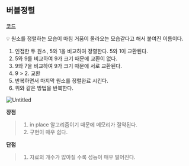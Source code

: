 ## 버블정렬
[코드](https://github.com/KANGYONGSU23/CodingTest/blob/main/%ED%94%84%EB%A1%9C%EA%B7%B8%EB%9E%98%EB%A8%B8%EC%8A%A4/1/42748.%E2%80%85K%EB%B2%88%EC%A7%B8%EC%88%98/%EB%B2%84%EB%B8%94%EC%A0%95%EB%A0%AC.js)

<aside>
💡 원소를 정렬하는 모습이 마침 거품이 올라오는 모습같다고 해서 붙여진 이름이다.

</aside>

1. 인접한 두 원소, 5와 1을 비교하여 정렬한다. 5와 1이 교환된다.
2. 5와 9를 비교하여 9가 크기 때문에 교환이 없다.
3. 9와 7을 비교하여 9가 크기 때문에 서로 교환된다.
4. 9 > 2. 교환
5. 반복하면서 마지막 원소를 정렬완료 시킨다.
6. 위와 같은 방법을 반복한다.

![Untitled]([https://prod-files-secure.s3.us-west-2.amazonaws.com/c1f98da2-42fc-44dd-85b7-2a22a5b1b2c3/227f695f-d421-44d6-87b6-15b239eb4c81/Untitled.png](https://file.notion.so/f/f/c1f98da2-42fc-44dd-85b7-2a22a5b1b2c3/227f695f-d421-44d6-87b6-15b239eb4c81/Untitled.png?id=220a45f0-d350-499d-85f9-9714ce93651f&table=block&spaceId=c1f98da2-42fc-44dd-85b7-2a22a5b1b2c3&expirationTimestamp=1706104800000&signature=ez7gGYcfoyTYop2BHt9jddfmhzI1U6Me4DngyL8i6ps&downloadName=Untitled.png))

**장점**

> 
> 
> 1. in place 알고리즘이기 때문에 메모리가 절약된다.
> 2. 구현이 매우 쉽다.

**단점**

> 
> 
> 1. 자료의 개수가 많아질 수록 성능이 매우 떨어진다.
